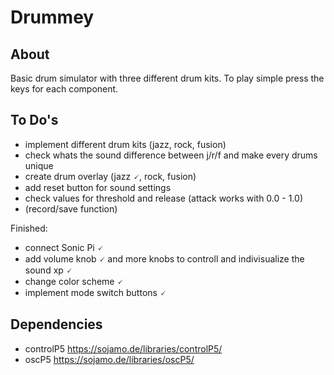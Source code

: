 # Drummey

## About
Basic drum simulator with three different drum kits. To play simple press the keys for each component.

## To Do's
- implement different drum kits (jazz, rock, fusion)
- check whats the sound difference between j/r/f and make every drums unique
- create drum overlay (jazz 🗸, rock, fusion)
- add reset button for sound settings
- check values for threshold and release (attack works with 0.0 - 1.0)
- (record/save function)

Finished:
- connect Sonic Pi 🗸
- add volume knob 🗸 and more knobs to controll and indivisualize the sound xp 🗸
- change color scheme 🗸
- implement mode switch buttons 🗸

## Dependencies
- controlP5 https://sojamo.de/libraries/controlP5/
- oscP5 https://sojamo.de/libraries/oscP5/
